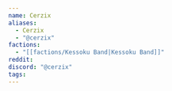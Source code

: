 ```yaml
---
name: Cerzix
aliases:
  - Cerzix
  - "@cerzix"
factions:
  - "[[factions/Kessoku Band|Kessoku Band]]"
reddit: 
discord: "@cerzix"
tags:
---
```

